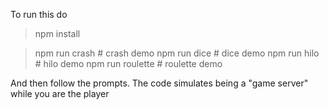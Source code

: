 To run this do

> npm install

> npm run crash # crash demo
> npm run dice # dice demo
> npm run hilo # hilo demo
> npm run roulette # roulette demo

And then follow the prompts. The code simulates being a "game server" while you are the player
